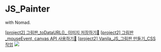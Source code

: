 # JS_Painter
with Nomad.

<a href="https://blog.naver.com/namju1v/222144742027">[project2] 그림판_toDataURL()_ 이미지 저장하기🎨</a>
<a href="https://blog.naver.com/namju1v/222143967840">[project2] 그림판_mouseEvent, canvas API 사용하기🎨</a>
<a href="https://blog.naver.com/namju1v/222143635262">[project2] Vanila_JS_그림판 만들기_CSS작업</a>
<image src="https://i.imgur.com/MEJ1O4g.png">
